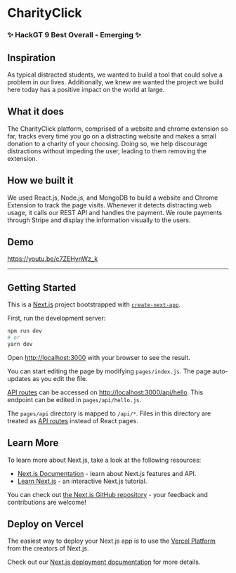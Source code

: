 # CharityClick
### ✨ HackGT 9 Best Overall - Emerging ✨

## Inspiration

As typical distracted students, we wanted to build a tool that could solve a problem in our lives. Additionally, we knew we wanted the project we build here today has a positive impact on the world at large.

## What it does

The CharityClick platform, comprised of a website and chrome extension so far, tracks every time you go on a distracting website and makes a small donation to a charity of your choosing. Doing so, we help discourage distractions without impeding the user, leading to them removing the extension.

## How we built it

We used React.js, Node.js, and MongoDB to build a website and Chrome Extension to track the page visits. Whenever it detects distracting web usage, it calls our REST API and handles the payment. We route payments through Stripe and display the information visually to the users.

## Demo

https://youtu.be/c7ZEHynWz_k

---

## Getting Started

This is a [Next.js](https://nextjs.org/) project bootstrapped with [`create-next-app`](https://github.com/vercel/next.js/tree/canary/packages/create-next-app).

First, run the development server:

```bash
npm run dev
# or
yarn dev
```

Open [http://localhost:3000](http://localhost:3000) with your browser to see the result.

You can start editing the page by modifying `pages/index.js`. The page auto-updates as you edit the file.

[API routes](https://nextjs.org/docs/api-routes/introduction) can be accessed on [http://localhost:3000/api/hello](http://localhost:3000/api/hello). This endpoint can be edited in `pages/api/hello.js`.

The `pages/api` directory is mapped to `/api/*`. Files in this directory are treated as [API routes](https://nextjs.org/docs/api-routes/introduction) instead of React pages.

## Learn More

To learn more about Next.js, take a look at the following resources:

- [Next.js Documentation](https://nextjs.org/docs) - learn about Next.js features and API.
- [Learn Next.js](https://nextjs.org/learn) - an interactive Next.js tutorial.

You can check out [the Next.js GitHub repository](https://github.com/vercel/next.js/) - your feedback and contributions are welcome!

## Deploy on Vercel

The easiest way to deploy your Next.js app is to use the [Vercel Platform](https://vercel.com/new?utm_medium=default-template&filter=next.js&utm_source=create-next-app&utm_campaign=create-next-app-readme) from the creators of Next.js.

Check out our [Next.js deployment documentation](https://nextjs.org/docs/deployment) for more details.
